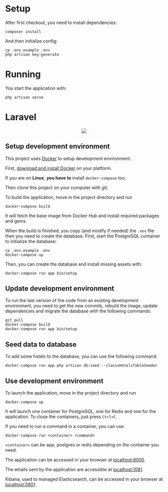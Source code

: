 # Setup

After first checkout, you need to install dependencies:

```
composer install
```

And then initialize config:

```
cp .env.example .env
php artisan key:generate
```

# Running

You start the application with:

```
php artisan serve
```

# Laravel

<p align="center"><img src="https://laravel.com/assets/img/components/logo-laravel.svg"></p>

Setup development environment
--------

This project uses [Docker](https://www.docker.com/community-edition) to setup development environment.


First, [download and install Docker](https://www.docker.com/community-edition#/download) on your platform.

If you are on **Linux**, **you have to** install `docker-compose` too.

Then clone this project on your computer with git.

To build the application, move in the project directory and run
```
docker-compose build
```
It will fetch the base image from Docker Hub and install required packages and gems.

When the build is finished, you copy (and modify if needed) the `.env` file then you need to create the database. First, start the PostgreSQL container to initialize the database:
```
cp .env.example .env
docker-compose up
```
Then, you can create the database and install missing assets with:
```
docker-compose run app bin/setup
```

Update development environment
----------

To run the last version of the code from an existing development environment, you need to get the new commits, rebuild the image, update dependencies and migrate the database with the following commands:
```
git pull
docker-compose build
docker-compose run app bin/setup
```

Seed data to database
---------

To add some hotels to the database, you can use the following command:
```
docker-compose run app php artisan db:seed --class=HotelsTableSeeder
```

Use development environment
--------

To launch the application, move in the project directory and run
```
docker-compose up
```
It will launch one container for PostgreSQL, one for Redis and one for the application.
To close the containers, just press `Ctrl+C`.

If you need to run a command in a container, you can use
```
docker-compose run <container> <command>
```
`<container>` can be app, postgres or redis depending on the container you need.

The application can be accessed in your browser at [localhost:8000](http://localhost:8000/).

The emails sent by the application are accessible at [localhost:1081](http://localhost:1081/).

Kibana, used to managed Elasticsearch, can be accessed in your browser at [localhost:5601](http://localhost:5601/).

